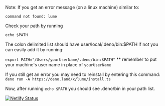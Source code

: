 Note: If you get an error message (on a linux machine) similar to:

`command not found: lume`

Check your path by running

`echo $PATH`

The colon delimited list should have user/local/.deno/bin:$PATH if not you can easily add it by running:

`export PATH="/Users/yourUserName/.deno/bin:$PATH"` ** remember to put your machine's user name in place of `yourUserName`

If you still get an error you may need to reinstall by entering this command: `deno run -A https://deno.land/x/lume/install.ts`

Now, after running `echo $PATH` you should see .deno/bin in your path list.

[![Netlify Status](https://api.netlify.com/api/v1/badges/f3875b26-d036-4c91-80ca-fc6959069c03/deploy-status)](https://app.netlify.com/sites/gallant-wilson-75585d/deploys)